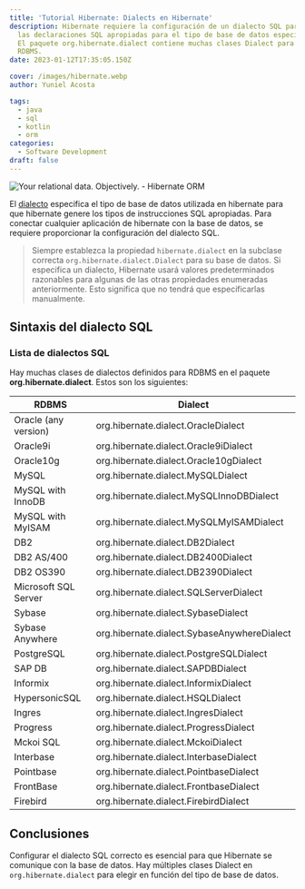 ```yaml
---
title: 'Tutorial Hibernate: Dialects en Hibernate'
description: Hibernate requiere la configuración de un dialecto SQL para generar
  las declaraciones SQL apropiadas para el tipo de base de datos especificado.
  El paquete org.hibernate.dialect contiene muchas clases Dialect para varios
  RDBMS.
date: 2023-01-12T17:35:05.150Z

cover: /images/hibernate.webp
author: Yuniel Acosta

tags:
  - java
  - sql
  - kotlin
  - orm
categories:
  - Software Development
draft: false
---
```


![Your relational data. Objectively. - Hibernate ORM](https://hibernate.org/images/hibernate-logo.svg)

El [dialecto](https://docs.jboss.org/hibernate/orm/3.3/reference/en/html/session-configuration.html#configuration-optional-dialects) especifica el tipo de base de datos utilizada en hibernate para que hibernate genere los tipos de instrucciones SQL apropiadas. Para conectar cualquier aplicación de hibernate con la base de datos, se requiere proporcionar la configuración del dialecto SQL.

> Siempre establezca la propiedad `hibernate.dialect` en la subclase correcta `org.hibernate.dialect.Dialect` para su base de datos. Si especifica un dialecto, Hibernate usará valores predeterminados razonables para algunas de las otras propiedades enumeradas anteriormente. Esto significa que no tendrá que especificarlas manualmente.

## Sintaxis del dialecto SQL

### Lista de dialectos SQL

Hay muchas clases de dialectos definidos para RDBMS en el paquete **org.hibernate.dialect**. Estos son los siguientes:

| RDBMS                | Dialect                                     |
| -------------------- | ------------------------------------------- |
| Oracle (any version) | org.hibernate.dialect.OracleDialect         |
| Oracle9i             | org.hibernate.dialect.Oracle9iDialect       |
| Oracle10g            | org.hibernate.dialect.Oracle10gDialect      |
| MySQL                | org.hibernate.dialect.MySQLDialect          |
| MySQL with InnoDB    | org.hibernate.dialect.MySQLInnoDBDialect    |
| MySQL with MyISAM    | org.hibernate.dialect.MySQLMyISAMDialect    |
| DB2                  | org.hibernate.dialect.DB2Dialect            |
| DB2 AS/400           | org.hibernate.dialect.DB2400Dialect         |
| DB2 OS390            | org.hibernate.dialect.DB2390Dialect         |
| Microsoft SQL Server | org.hibernate.dialect.SQLServerDialect      |
| Sybase               | org.hibernate.dialect.SybaseDialect         |
| Sybase Anywhere      | org.hibernate.dialect.SybaseAnywhereDialect |
| PostgreSQL           | org.hibernate.dialect.PostgreSQLDialect     |
| SAP DB               | org.hibernate.dialect.SAPDBDialect          |
| Informix             | org.hibernate.dialect.InformixDialect       |
| HypersonicSQL        | org.hibernate.dialect.HSQLDialect           |
| Ingres               | org.hibernate.dialect.IngresDialect         |
| Progress             | org.hibernate.dialect.ProgressDialect       |
| Mckoi SQL            | org.hibernate.dialect.MckoiDialect          |
| Interbase            | org.hibernate.dialect.InterbaseDialect      |
| Pointbase            | org.hibernate.dialect.PointbaseDialect      |
| FrontBase            | org.hibernate.dialect.FrontbaseDialect      |
| Firebird             | org.hibernate.dialect.FirebirdDialect       |

## Conclusiones

Configurar el dialecto SQL correcto es esencial para que Hibernate se comunique con la base de datos. Hay múltiples clases Dialect en `org.hibernate.dialect` para elegir en función del tipo de base de datos.
